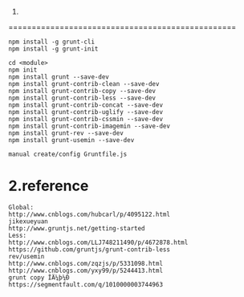 1.
=================================================
	
	npm install -g grunt-cli
	npm install -g grunt-init
	
	cd <module>
    npm init
    npm install grunt --save-dev
    npm install grunt-contrib-clean --save-dev
    npm install grunt-contrib-copy --save-dev
    npm install grunt-contrib-less --save-dev
    npm install grunt-contrib-concat --save-dev
    npm install grunt-contrib-uglify --save-dev
    npm install grunt-contrib-cssmin --save-dev
    npm install grunt-contrib-imagemin --save-dev
    npm install grunt-rev --save-dev
    npm install grunt-usemin --save-dev
    
    manual create/config Gruntfile.js
  
2.reference
=================================================
    Global:
    http://www.cnblogs.com/hubcarl/p/4095122.html
    jikexueyuan
    http://www.gruntjs.net/getting-started
    Less:
    http://www.cnblogs.com/LLJ748211490/p/4672878.html
    https://github.com/gruntjs/grunt-contrib-less
    rev/usemin
    http://www.cnblogs.com/zqzjs/p/5331098.html
    http://www.cnblogs.com/yxy99/p/5244413.html
    grunt copy ÎÄ¼þ¼Ð
    https://segmentfault.com/q/1010000003744963
    
